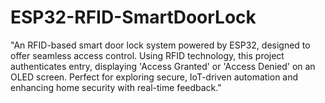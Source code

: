 # ESP32-RFID-SmartDoorLock
"An RFID-based smart door lock system powered by ESP32, designed to offer seamless access control. Using RFID technology, this project authenticates entry, displaying 'Access Granted' or 'Access Denied' on an OLED screen. Perfect for exploring secure, IoT-driven automation and enhancing home security with real-time feedback."
